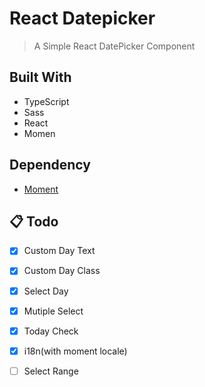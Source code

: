 # React Datepicker

> A Simple React DatePicker Component

## Built With

* TypeScript
* Sass
* React
* Momen

## Dependency 

* [Moment](https://momentjs.com)

## 📋 Todo 

- [x] Custom Day Text 
- [x] Custom Day Class
- [x] Select Day
- [x] Mutiple Select
- [x] Today Check
- [x] i18n(with moment locale)
- [ ] Select Range

